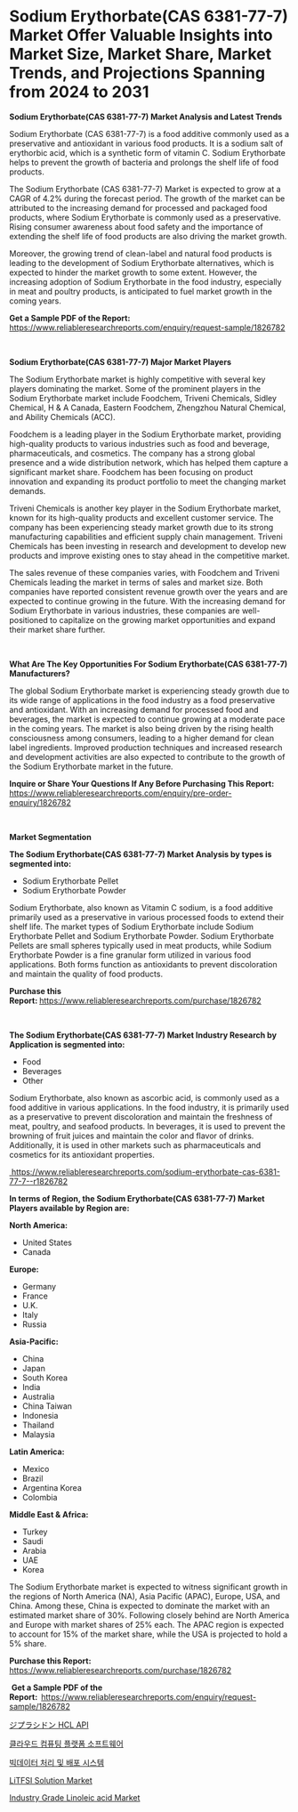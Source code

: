 <p><h1>Sodium Erythorbate(CAS 6381-77-7) Market Offer Valuable Insights into Market Size, Market Share, Market Trends, and Projections Spanning from 2024 to 2031</h1></p><p><strong>Sodium Erythorbate(CAS 6381-77-7) Market Analysis and Latest Trends</strong></p>
<p><p>Sodium Erythorbate (CAS 6381-77-7) is a food additive commonly used as a preservative and antioxidant in various food products. It is a sodium salt of erythorbic acid, which is a synthetic form of vitamin C. Sodium Erythorbate helps to prevent the growth of bacteria and prolongs the shelf life of food products.</p><p>The Sodium Erythorbate (CAS 6381-77-7) Market is expected to grow at a CAGR of 4.2% during the forecast period. The growth of the market can be attributed to the increasing demand for processed and packaged food products, where Sodium Erythorbate is commonly used as a preservative. Rising consumer awareness about food safety and the importance of extending the shelf life of food products are also driving the market growth.</p><p>Moreover, the growing trend of clean-label and natural food products is leading to the development of Sodium Erythorbate alternatives, which is expected to hinder the market growth to some extent. However, the increasing adoption of Sodium Erythorbate in the food industry, especially in meat and poultry products, is anticipated to fuel market growth in the coming years.</p></p>
<p><strong>Get a Sample PDF of the Report:&nbsp;</strong> <a href="https://www.reliableresearchreports.com/enquiry/request-sample/1826782">https://www.reliableresearchreports.com/enquiry/request-sample/1826782</a></p>
<p>&nbsp;</p>
<p><strong>Sodium Erythorbate(CAS 6381-77-7) Major Market Players</strong></p>
<p><p>The Sodium Erythorbate market is highly competitive with several key players dominating the market. Some of the prominent players in the Sodium Erythorbate market include Foodchem, Triveni Chemicals, Sidley Chemical, H & A Canada, Eastern Foodchem, Zhengzhou Natural Chemical, and Ability Chemicals (ACC).</p><p>Foodchem is a leading player in the Sodium Erythorbate market, providing high-quality products to various industries such as food and beverage, pharmaceuticals, and cosmetics. The company has a strong global presence and a wide distribution network, which has helped them capture a significant market share. Foodchem has been focusing on product innovation and expanding its product portfolio to meet the changing market demands.</p><p>Triveni Chemicals is another key player in the Sodium Erythorbate market, known for its high-quality products and excellent customer service. The company has been experiencing steady market growth due to its strong manufacturing capabilities and efficient supply chain management. Triveni Chemicals has been investing in research and development to develop new products and improve existing ones to stay ahead in the competitive market.</p><p>The sales revenue of these companies varies, with Foodchem and Triveni Chemicals leading the market in terms of sales and market size. Both companies have reported consistent revenue growth over the years and are expected to continue growing in the future. With the increasing demand for Sodium Erythorbate in various industries, these companies are well-positioned to capitalize on the growing market opportunities and expand their market share further.</p></p>
<p>&nbsp;</p>
<p><strong>What Are The Key Opportunities For Sodium Erythorbate(CAS 6381-77-7) Manufacturers?</strong></p>
<p><p>The global Sodium Erythorbate market is experiencing steady growth due to its wide range of applications in the food industry as a food preservative and antioxidant. With an increasing demand for processed food and beverages, the market is expected to continue growing at a moderate pace in the coming years. The market is also being driven by the rising health consciousness among consumers, leading to a higher demand for clean label ingredients. Improved production techniques and increased research and development activities are also expected to contribute to the growth of the Sodium Erythorbate market in the future.</p></p>
<p><strong>Inquire or Share Your Questions If Any Before Purchasing This Report:</strong> <a href="https://www.reliableresearchreports.com/enquiry/pre-order-enquiry/1826782">https://www.reliableresearchreports.com/enquiry/pre-order-enquiry/1826782</a></p>
<p>&nbsp;</p>
<p><strong>Market Segmentation</strong></p>
<p><strong>The Sodium Erythorbate(CAS 6381-77-7) Market Analysis by types is segmented into:</strong></p>
<p><ul><li>Sodium Erythorbate Pellet</li><li>Sodium Erythorbate Powder</li></ul></p>
<p><p>Sodium Erythorbate, also known as Vitamin C sodium, is a food additive primarily used as a preservative in various processed foods to extend their shelf life. The market types of Sodium Erythorbate include Sodium Erythorbate Pellet and Sodium Erythorbate Powder. Sodium Erythorbate Pellets are small spheres typically used in meat products, while Sodium Erythorbate Powder is a fine granular form utilized in various food applications. Both forms function as antioxidants to prevent discoloration and maintain the quality of food products.</p></p>
<p><strong>Purchase this Report:&nbsp;</strong><a href="https://www.reliableresearchreports.com/purchase/1826782">https://www.reliableresearchreports.com/purchase/1826782</a></p>
<p>&nbsp;</p>
<p><strong>The Sodium Erythorbate(CAS 6381-77-7) Market Industry Research by Application is segmented into:</strong></p>
<p><ul><li>Food</li><li>Beverages</li><li>Other</li></ul></p>
<p><p>Sodium Erythorbate, also known as ascorbic acid, is commonly used as a food additive in various applications. In the food industry, it is primarily used as a preservative to prevent discoloration and maintain the freshness of meat, poultry, and seafood products. In beverages, it is used to prevent the browning of fruit juices and maintain the color and flavor of drinks. Additionally, it is used in other markets such as pharmaceuticals and cosmetics for its antioxidant properties.</p></p>
<p><a href="https://www.reliableresearchreports.com/sodium-erythorbate-cas-6381-77-7--r1826782">&nbsp;https://www.reliableresearchreports.com/sodium-erythorbate-cas-6381-77-7--r1826782</a></p>
<p><strong>In terms of Region, the Sodium Erythorbate(CAS 6381-77-7) Market Players available by Region are:</strong></p>
<p>
    <p> <strong> North America: </strong>
        <ul>
            <li>United States</li>
            <li>Canada</li>
        </ul>
        </p> 
    <p> <strong> Europe: </strong>
        <ul>
            <li>Germany</li>
            <li>France</li>
            <li>U.K.</li>
            <li>Italy</li>
            <li>Russia</li>
        </ul>
        </p> 
    <p> <strong> Asia-Pacific: </strong>
        <ul>
            <li>China</li>
            <li>Japan</li>
            <li>South Korea</li>
            <li>India</li>
            <li>Australia</li>
            <li>China Taiwan</li>
            <li>Indonesia</li>
            <li>Thailand</li>
            <li>Malaysia</li>
        </ul>
        </p> 
    <p> <strong> Latin America: </strong>
        <ul>
            <li>Mexico</li>
            <li>Brazil</li>
            <li>Argentina Korea</li>
            <li>Colombia</li>
        </ul>
        </p> 
    <p> <strong> Middle East & Africa: </strong>
        <ul>
            <li>Turkey</li>
            <li>Saudi</li>
            <li>Arabia</li>
            <li>UAE</li>
            <li>Korea</li>
        </ul>
    </p>
    </p>
<p><p>The Sodium Erythorbate market is expected to witness significant growth in the regions of North America (NA), Asia Pacific (APAC), Europe, USA, and China. Among these, China is expected to dominate the market with an estimated market share of 30%. Following closely behind are North America and Europe with market shares of 25% each. The APAC region is expected to account for 15% of the market share, while the USA is projected to hold a 5% share.</p></p>
<p><strong>Purchase this Report: </strong><a href="https://www.reliableresearchreports.com/purchase/1826782">https://www.reliableresearchreports.com/purchase/1826782</a></p>
<p>&nbsp;<strong>Get a Sample PDF of the Report:&nbsp;&nbsp;</strong><a href="https://www.reliableresearchreports.com/enquiry/request-sample/1826782">https://www.reliableresearchreports.com/enquiry/request-sample/1826782</a></p>
<p><strong></strong></p>
<p><p><a href="https://github.com/CarlieShields/Market-Research-Report-List-1/blob/main/8669218137913.md">ジプラシドン HCL API</a></p><p><a href="https://github.com/giancarlo642004/Market-Research-Report-List-1/blob/main/6282380143626.md">클라우드 컴퓨팅 플랫폼 소프트웨어</a></p><p><a href="https://github.com/rustymarie2024/Market-Research-Report-List-1/blob/main/3684970143627.md">빅데이터 처리 및 배포 시스템</a></p><p><a href="https://github.com/mancsybtousav/Market-Research-Report-List-3/blob/main/litfsi-solution-market.md">LiTFSI Solution Market</a></p><p><a href="https://github.com/maudAbbott7/Market-Research-Report-List-1/blob/main/industry-grade-linoleic-acid-market.md">Industry Grade Linoleic acid Market</a></p></p>